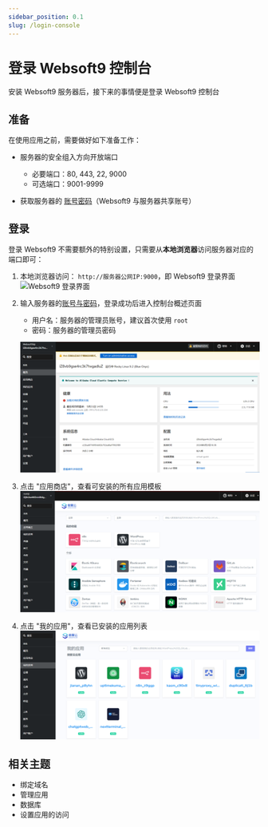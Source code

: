 ```yaml
---
sidebar_position: 0.1
slug: /login-console
---
```


# 登录 Websoft9 控制台

安装 Websoft9 服务器后，接下来的事情便是登录 Websoft9 控制台

## 准备

在使用应用之前，需要做好如下准备工作：

- 服务器的安全组入方向开放端口

   - 必要端口：80, 443, 22, 9000
   - 可选端口：9001-9999

- 获取服务器的 [账号密码](./credentials)（Websoft9 与服务器共享账号）

## 登录

登录 Websoft9 不需要额外的特别设置，只需要从**本地浏览器**访问服务器对应的端口即可：  

1. 本地浏览器访问： `http://服务器公网IP:9000`，即 Websoft9 登录界面
   ![Websoft9 登录界面](https://libs.websoft9.com/Websoft9/DocsPicture/zh/websoft9/websoft9-loginpage.png)

2. 输入服务器的[账号与密码](./credentials)，登录成功后进入控制台概述页面

   - 用户名：服务器的管理员账号，建议首次使用 `root`
   - 密码：服务器的管理员密码

   ![](./assets/websoft9-console-index.png)

3. 点击 "应用商店"，查看可安装的所有应用模板
   ![](./assets/websoft9-appstore.png)

4. 点击 "我的应用"，查看已安装的应用列表
   ![](./assets/websoft9-myapps.png)

## 相关主题

- 绑定域名
- 管理应用
- 数据库
- 设置应用的访问